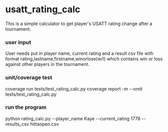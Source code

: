 # usatt_rating_calc
This is a simple calculator to get player's USATT rating change after a tournament. 
### user input 
User needs put in player name, current rating and a result csv file with format 
rating,lastname,firstname,winorlose(w/l) which contains win or loss against other players in the tournament. 
### unit/coverage test 
coverage run tests/test_rating_calc.py 
coverage report -m --omit tests/test_rating_calc.py
### run the program 
python rating_calc.py --player_name Kaye --current_rating 1776 --results_csv hittaopen.csv
